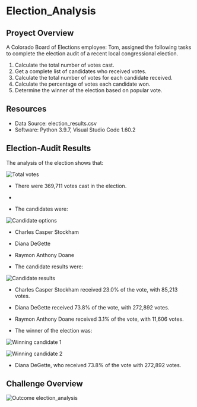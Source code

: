 # Election_Analysis

## Proyect Overview
A Colorado Board of Elections employee: Tom, assigned the following tasks to complete the election audit of a recent local congressional election.

1. Calculate the total number of votes cast.
2. Get a complete list of candidates who received votes.
3. Calculate the total number of votes for each candidate received.
4. Calculate the percentage of votes each candidate won.
5. Determine the winner of the election based on popular vote.

## Resources
- Data Source: election_results.csv
- Software: Python 3.9.7, Visual Studio Code 1.60.2

## Election-Audit Results
The analysis of the election shows that:

![Total votes](https://user-images.githubusercontent.com/90433064/136664725-38b9c138-dd62-4c20-93c0-18853ac4b2f1.png)

- There were 369,711 votes cast in the election.

- 

- The candidates were:

![Candidate options](https://user-images.githubusercontent.com/90433064/136664787-af4751ab-846a-481d-80dd-f8fa847a7425.png)

  - Charles Casper Stockham
  - Diana DeGette
  - Raymon Anthony Doane

- The candidate results were:

![Candidate results](https://user-images.githubusercontent.com/90433064/136664950-58909c7f-748a-4d7c-9f37-27e2b6ff3e9e.png)

  - Charles Casper Stockham received 23.0% of the vote, with 85,213 votes.
  - Diana DeGette received 73.8% of the vote, with 272,892 votes.
  - Raymon Anthony Doane received 3.1% of the vote, with 11,606 votes.

- The winner of the election was:

![Winning candidate 1](https://user-images.githubusercontent.com/90433064/136665044-366a1208-2303-44d8-835c-1832244957d6.png)

![Winning candidate 2](https://user-images.githubusercontent.com/90433064/136665051-8e995635-f1ec-4ed8-9e98-1ee2467cb3c2.png)

   - Diana DeGette, who received 73.8% of the vote with 272,892 votes.

## Challenge Overview

![Outcome election_analysis](https://user-images.githubusercontent.com/90433064/136664481-6e7e3eba-3ce8-432b-a80e-e12a567b8248.png)

